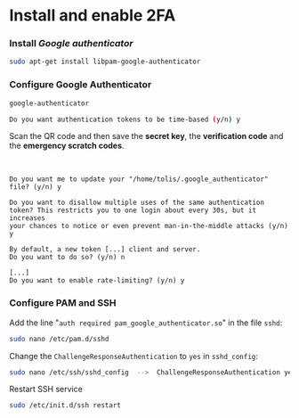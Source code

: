 # Install and enable 2FA

### Install *Google authenticator*
``` bash
sudo apt-get install libpam-google-authenticator
```

### Configure Google Authenticator
``` bash
google-authenticator

Do you want authentication tokens to be time-based (y/n) y
```

Scan the QR code and then save the **secret key**, the **verification code** and the **emergency scratch codes**.

<br>

```
Do you want me to update your "/home/tolis/.google_authenticator" file? (y/n) y

Do you want to disallow multiple uses of the same authentication
token? This restricts you to one login about every 30s, but it increases
your chances to notice or even prevent man-in-the-middle attacks (y/n) y

By default, a new token [...] client and server.
Do you want to do so? (y/n) n

[...]
Do you want to enable rate-limiting? (y/n) y
```

### Configure PAM and SSH

Add the line "`auth required pam_google_authenticator.so`" in the file `sshd`:
``` bash
sudo nano /etc/pam.d/sshd
```

Change the `ChallengeResponseAuthentication` to `yes` in `sshd_config`:
``` bash
sudo nano /etc/ssh/sshd_config  -->  ChallengeResponseAuthentication yes
```

Restart SSH service
``` bash
sudo /etc/init.d/ssh restart
```
<br>

